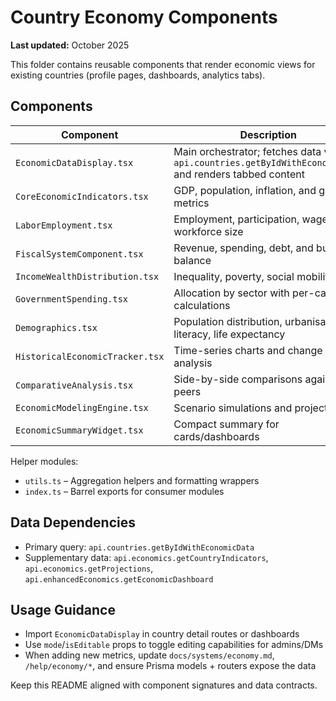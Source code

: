 # Country Economy Components

**Last updated:** October 2025

This folder contains reusable components that render economic views for existing countries (profile pages, dashboards, analytics tabs).

## Components
| Component | Description |
| --- | --- |
| `EconomicDataDisplay.tsx` | Main orchestrator; fetches data via `api.countries.getByIdWithEconomicData` and renders tabbed content |
| `CoreEconomicIndicators.tsx` | GDP, population, inflation, and growth metrics |
| `LaborEmployment.tsx` | Employment, participation, wages, and workforce size |
| `FiscalSystemComponent.tsx` | Revenue, spending, debt, and budget balance |
| `IncomeWealthDistribution.tsx` | Inequality, poverty, social mobility |
| `GovernmentSpending.tsx` | Allocation by sector with per-capita calculations |
| `Demographics.tsx` | Population distribution, urbanisation, literacy, life expectancy |
| `HistoricalEconomicTracker.tsx` | Time-series charts and change analysis |
| `ComparativeAnalysis.tsx` | Side-by-side comparisons against peers |
| `EconomicModelingEngine.tsx` | Scenario simulations and projections |
| `EconomicSummaryWidget.tsx` | Compact summary for cards/dashboards |

Helper modules:
- `utils.ts` – Aggregation helpers and formatting wrappers
- `index.ts` – Barrel exports for consumer modules

## Data Dependencies
- Primary query: `api.countries.getByIdWithEconomicData`
- Supplementary data: `api.economics.getCountryIndicators`, `api.economics.getProjections`, `api.enhancedEconomics.getEconomicDashboard`

## Usage Guidance
- Import `EconomicDataDisplay` in country detail routes or dashboards
- Use `mode`/`isEditable` props to toggle editing capabilities for admins/DMs
- When adding new metrics, update `docs/systems/economy.md`, `/help/economy/*`, and ensure Prisma models + routers expose the data

Keep this README aligned with component signatures and data contracts.
